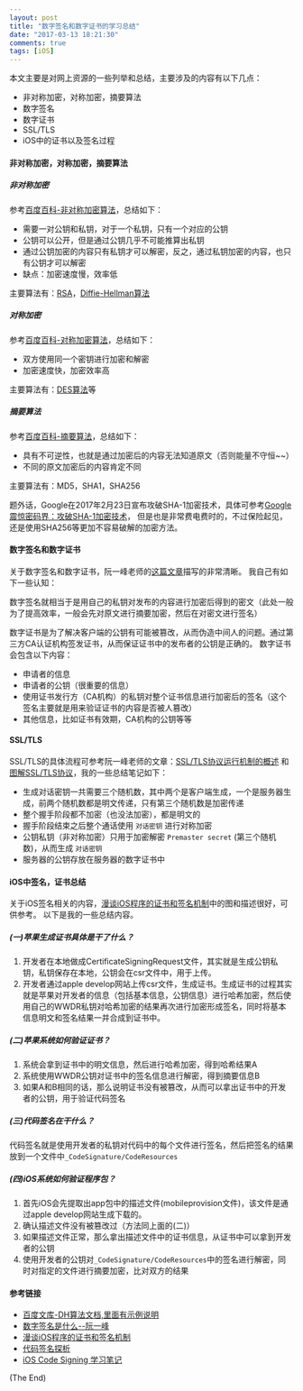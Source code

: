 ```yaml
---
layout: post
title: "数字签名和数字证书的学习总结"
date: "2017-03-13 18:21:30"
comments: true
tags: [iOS]
---
```


本文主要是对网上资源的一些列举和总结，主要涉及的内容有以下几点：

* 非对称加密，对称加密，摘要算法
* 数字签名
* 数字证书
* SSL/TLS
* iOS中的证书以及签名过程

<!-- more -->

#### 非对称加密，对称加密，摘要算法

##### 非对称加密

参考[百度百科-非对称加密算法](http://baike.baidu.com/item/%E9%9D%9E%E5%AF%B9%E7%A7%B0%E5%8A%A0%E5%AF%86%E7%AE%97%E6%B3%95)，总结如下：

* 需要一对公钥和私钥，对于一个私钥，只有一个对应的公钥
* 公钥可以公开，但是通过公钥几乎不可能推算出私钥
* 通过公钥加密的内容只有私钥才可以解密，反之，通过私钥加密的内容，也只有公钥才可以解密
* 缺点：加密速度慢，效率低

主要算法有：[RSA](http://baike.baidu.com/item/RSA%E7%AE%97%E6%B3%95)，[Diffie-Hellman算法](http://baike.baidu.com/item/Diffie-Hellman)

##### 对称加密

参考[百度百科-对称加密算法](http://baike.baidu.com/item/%E5%AF%B9%E7%A7%B0%E5%8A%A0%E5%AF%86%E7%AE%97%E6%B3%95)，总结如下：

* 双方使用同一个密钥进行加密和解密
* 加密速度快，加密效率高

主要算法有：[DES算法](http://baike.baidu.com/item/des%E7%AE%97%E6%B3%95)等


##### 摘要算法

参考[百度百科-摘要算法](http://baike.baidu.com/item/%E6%91%98%E8%A6%81%E7%AE%97%E6%B3%95)，总结如下：

* 具有不可逆性，也就是通过加密后的内容无法知道原文（否则能量不守恒~~）
* 不同的原文加密后的内容肯定不同

主要算法有：MD5，SHA1，SHA256

题外话，Google在2017年2月23日宣布攻破SHA-1加密技术，具体可参考[Google震惊密码界：攻破SHA-1加密技术](http://www.cnblogs.com/merlindu/p/6545588.html)，
但是也是非常费电费时的，不过保险起见，还是使用SHA256等更加不容易破解的加密方法。

#### 数字签名和数字证书

关于数字签名和数字证书，阮一峰老师的[这篇文章](http://www.ruanyifeng.com/blog/2011/08/what_is_a_digital_signature.html)描写的非常清晰。
我自己有如下一些认知：

数字签名就相当于是用自己的私钥对发布的内容进行加密后得到的密文（此处一般为了提高效率，一般会先对原文进行摘要加密，然后在对密文进行签名）

数字证书是为了解决客户端的公钥有可能被篡改，从而伪造中间人的问题。通过第三方CA认证机构签发证书，从而保证证书中的发布者的公钥是正确的。
数字证书会包含以下内容：

* 申请者的信息
* 申请者的公钥（很重要的信息）
* 使用证书发行方（CA机构）的私钥对整个证书信息进行加密后的签名（这个签名主要就是用来验证证书的内容是否被人篡改）
* 其他信息，比如证书有效期，CA机构的公钥等等

#### SSL/TLS

SSL/TLS的具体流程可参考阮一峰老师的文章：[SSL/TLS协议运行机制的概述](http://www.ruanyifeng.com/blog/2014/02/ssl_tls.html) 和 [图解SSL/TLS协议](http://www.ruanyifeng.com/blog/2014/09/illustration-ssl.html)，我的一些总结笔记如下：

* 生成对话密钥一共需要三个随机数，其中两个是客户端生成，一个是服务器生成，前两个随机数都是明文传递，只有第三个随机数是加密传递
* 整个握手阶段都不加密（也没法加密），都是明文的
* 握手阶段结束之后整个通话使用 `对话密钥` 进行对称加密
* 公钥私钥（非对称加密）只用于加密解密 `Premaster secret` (第三个随机数)，从而生成 `对话密钥`
* 服务器的公钥存放在服务器的数字证书中

#### iOS中签名，证书总结

关于iOS签名相关的内容，[漫谈iOS程序的证书和签名机制](https://segmentfault.com/a/1190000004144556)中的图和描述很好，可供参考。
以下是我的一些总结内容。

##### (一)苹果生成证书具体是干了什么？

1. 开发者在本地做成CertificateSigningRequest文件，其实就是生成公钥私钥，私钥保存在本地，公钥会在csr文件中，用于上传。
2. 开发者通过apple develop网站上传csr文件，生成证书。生成证书的过程其实就是苹果对开发者的信息（包括基本信息，公钥信息）进行哈希加密，然后使用自己的WWDR私钥对哈希加密的结果再次进行加密形成签名，同时将基本信息明文和签名结果一并合成到证书中。

##### (二)苹果系统如何验证证书？

1. 系统会拿到证书中的明文信息，然后进行哈希加密，得到哈希结果A
2. 系统使用WWDR公钥对证书中的签名信息进行解密，得到摘要信息B
3. 如果A和B相同的话，那么说明证书没有被篡改，从而可以拿出证书中的开发者的公钥，用于验证代码签名

##### (三)代码签名在干什么？

代码签名就是使用开发者的私钥对代码中的每个文件进行签名，然后把签名的结果放到一个文件中`_CodeSignature/CodeResources`

##### (四)iOS系统如何验证程序包？

1. 首先iOS会先提取出app包中的描述文件(mobileprovision文件)，该文件是通过apple develop网站生成下载的。
2. 确认描述文件没有被篡改过（方法同上面的(二)）
3. 如果描述文件正常，那么拿出描述文件中的证书信息，从证书中可以拿到开发者的公钥
4. 使用开发者的公钥对`_CodeSignature/CodeResources`中的签名进行解密，同时对指定的文件进行摘要加密，比对双方的结果

#### 参考链接

* [百度文库-DH算法文档,里面有示例说明](http://wenku.baidu.com/view/a880a99f51e79b89680226f9.html)
* [数字签名是什么--阮一峰](http://www.ruanyifeng.com/blog/2011/08/what_is_a_digital_signature.html)
* [漫谈iOS程序的证书和签名机制](https://segmentfault.com/a/1190000004144556)
* [代码签名探析](https://objccn.io/issue-17-2/)
* [iOS Code Signing 学习笔记](http://foggry.com/blog/2014/10/16/ios-code-signing-xue-xi-bi-ji/)

(The End)
